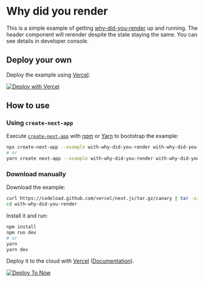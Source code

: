 # Why did you render

This is a simple example of getting [why-did-you-render](https://github.com/welldone-software/why-did-you-render) up and running.
The header component will rerender despite the state staying the same. You can see details in developer console.

## Deploy your own

Deploy the example using [Vercel](https://vercel.com):

[![Deploy with Vercel](https://vercel.com/button)](https://vercel.com/new/project?template=https://github.com/zeit/next.js/tree/canary/examples/with-why-did-you-render)

## How to use

### Using `create-next-app`

Execute [`create-next-app`](https://github.com/zeit/next.js/tree/canary/packages/create-next-app) with [npm](https://docs.npmjs.com/cli/init) or [Yarn](https://yarnpkg.com/lang/en/docs/cli/create/) to bootstrap the example:

```bash
npx create-next-app --example with-why-did-you-render with-why-did-you-render-app
# or
yarn create next-app --example with-why-did-you-render with-why-did-you-render-app
```

### Download manually

Download the example:

```bash
curl https://codeload.github.com/vercel/next.js/tar.gz/canary | tar -xz --strip=2 next.js-canary/examples/with-why-did-you-render
cd with-why-did-you-render
```

Install it and run:

```bash
npm install
npm run dev
# or
yarn
yarn dev
```

Deploy it to the cloud with [Vercel](https://vercel.com/new?filter=next.js&utm_source=github&utm_medium=readme&utm_campaign=next-example) ([Documentation](https://nextjs.org/docs/deployment)).

[![Deploy To Now](https://deploy.now.sh/static/button.svg)](https://deploy.now.sh/?repo=https://github.com/zeit/next.js/tree/master/examples/with-why-did-you-render)
